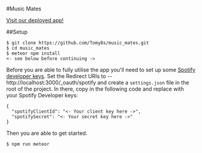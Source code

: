 #Music Mates

[Visit our deployed app!](http://music-mates.herokuapp.com/)

##Setup

```
$ git clone https://github.com/Tomy8s/music_mates.git
$ cd music_mates
$ meteor npm install
<- see below before continuing ->
```
Before you are able to fully utilise the app you'll need to set up some [Spotify developer keys](https://developer.spotify.com/web-api/). Set the Redirect URIs to -- http://localhost:3000/_oauth/spotify and create a `settings.json` file in the root of the project. In there, copy in the following code and replace with your Spotify Developer keys:
```
{
  "spotifyClientId": "<- Your client key here ->",
  "spotifySecret": "<- Your secret key here ->"
}
```
Then you are able to get started.
```
$ npm run meteor
```
